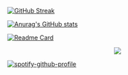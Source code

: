 [![GitHub Streak](https://streak-stats.demolab.com?user=talia-nappin&theme=gotham)](https://git.io/streak-stats)

[![Anurag's GitHub stats](https://github-readme-stats.vercel.app/api?username=talia-nappin&theme=gotham)](https://github.com/anuraghazra/github-readme-stats)

[![Readme Card](https://github-readme-stats.vercel.app/api/pin/?username=talia-nappin&repo=viscord&theme=gotham)](https://github.com/anuraghazra/github-readme-stats)

<p align="center">
  <a href="https://skillicons.dev">
    <img src="https://skillicons.dev/icons?i=ts,flutter,react,py,v,vsc,discord" />
  </a>
</p>

[![spotify-github-profile](https://spotify-github-profile.vercel.app/api/view?uid=31iklwguc5psndnqg2xyrkrsbnji&cover_image=false&theme=default&show_offline=false&background_color=0c1115&interchange=true&bar_color=27a98a&bar_color_cover=false)](https://github.com/kittinan/spotify-github-profile)
